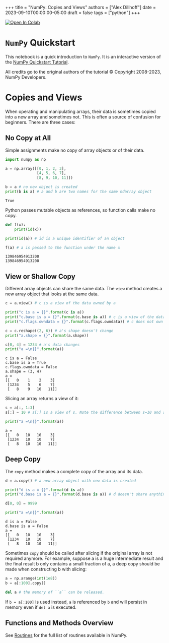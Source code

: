 +++
title = "NumPy: Copies and Views"
authors = ["Alex Dillhoff"]
date = 2023-09-10T00:00:00-05:00
draft = false
tags = ["python"]
+++

<a target="_blank" href="https://colab.research.google.com/github/ajdillhoff/python-examples/blob/main/numpy_quickstart/numpy_copies_and_views.ipynb">
  <img src="https://colab.research.google.com/assets/colab-badge.svg" alt="Open In Colab"/>
</a>

# `NumPy` Quickstart

This notebook is a quick introduction to `NumPy`. It is an interactive version of the [NumPy Quickstart Tutorial](https://docs.scipy.org/doc/numpy/user/quickstart.html).

All credits go to the original authors of the tutorial © Copyright 2008-2023, NumPy Developers.

# Copies and Views

When operating and manipulating arrays, their data is sometimes copied into a new array and sometimes not. This is often a source of confusion for beginners. There are three cases:

## No Copy at All

Simple assignments make no copy of array objects or of their data.


```python
import numpy as np

a = np.array([[0, 1, 2, 3],
              [4, 5, 6, 7],
              [8, 9, 10, 11]])

b = a # no new object is created
print(b is a) # a and b are two names for the same ndarray object
```

    True


Python passes mutable objects as references, so function calls make no copy.


```python
def f(x):
    print(id(x))

print(id(a)) # id is a unique identifier of an object

f(a) # a is passed to the function under the name x
```

    139846954913200
    139846954913200


## View or Shallow Copy

Different array objects can share the same data. The `view` method creates a new array object that looks at the same data.


```python
c = a.view() # c is a view of the data owned by a

print("c is a = {}".format(c is a))
print("c.base is a = {}".format(c.base is a)) # c is a view of the data owned by a
print("c.flags.owndata = {}".format(c.flags.owndata)) # c does not own the data

c = c.reshape((2, 6)) # a's shape doesn't change
print("a.shape = {}".format(a.shape))

c[0, 4] = 1234 # a's data changes
print("a =\n{}".format(a))
```

    c is a = False
    c.base is a = True
    c.flags.owndata = False
    a.shape = (3, 4)
    a =
    [[   0    1    2    3]
     [1234    5    6    7]
     [   8    9   10   11]]


Slicing an array returns a view of it:


```python
s = a[:, 1:3]
s[:] = 10 # s[:] is a view of s. Note the difference between s=10 and s[:]=10

print("a =\n{}".format(a))
```

    a =
    [[   0   10   10    3]
     [1234   10   10    7]
     [   8   10   10   11]]


## Deep Copy

The `copy` method makes a complete copy of the array and its data.


```python
d = a.copy() # a new array object with new data is created

print("d is a = {}".format(d is a))
print("d.base is a = {}".format(d.base is a)) # d doesn't share anything with a

d[0, 0] = 9999

print("a =\n{}".format(a))
```

    d is a = False
    d.base is a = False
    a =
    [[   0   10   10    3]
     [1234   10   10    7]
     [   8   10   10   11]]


Sometimes `copy` should be called after slicing if the original array is not required anymore. For example, suppose a is a huge intermediate result and the final result b only contains a small fraction of a, a deep copy should be made when constructing b with slicing:


```python
a = np.arange(int(1e8))
b = a[:100].copy()

del a # the memory of ``a`` can be released.
```

If `b = a[:100]` is used instead, `a` is referenced by `b` and will persist in memory even if `del a` is executed.

## Functions and Methods Overview

See [Routines](https://docs.scipy.org/doc/numpy/reference/routines.html#routines) for the full list of routines available in NumPy.
